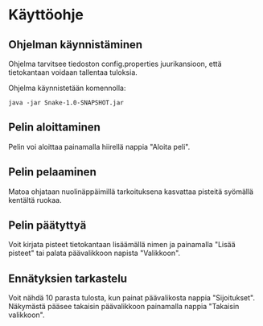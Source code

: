 # Käyttöohje

## Ohjelman käynnistäminen

Ohjelma tarvitsee tiedoston config.properties juurikansioon, että tietokantaan voidaan tallentaa tuloksia.

Ohjelma käynnistetään komennolla:

```
java -jar Snake-1.0-SNAPSHOT.jar
```

## Pelin aloittaminen

Pelin voi aloittaa painamalla hiirellä nappia "Aloita peli".

## Pelin pelaaminen

Matoa ohjataan nuolinäppäimillä tarkoituksena kasvattaa pisteitä syömällä kentältä ruokaa.

## Pelin päätyttyä

Voit kirjata pisteet tietokantaan lisäämällä nimen ja painamalla "Lisää pisteet" tai palata päävalikkoon napista "Valikkoon".

## Ennätyksien tarkastelu

Voit nähdä 10 parasta tulosta, kun painat päävalikosta nappia "Sijoitukset". Näkymästä pääsee takaisin päävalikkoon painamalla nappia "Takaisin valikkoon".
